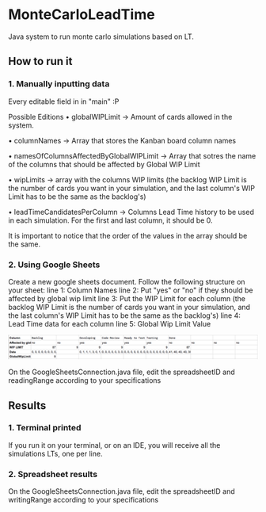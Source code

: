 # MonteCarloLeadTime
Java system to run monte carlo simulations based on LT.


## How to run it
### 1. Manually inputting data
Every editable field in in "main" :P

Possible Editions
• globalWIPLimit -> Amount of cards allowed in the system.

• columnNames -> Array that stores the Kanban board column names

• namesOfColumnsAffectedByGlobalWIPLimit -> Array that sotres the name of the columns that should be affected by Global WIP Limit

• wipLimits -> array with the columns WIP limits (the backlog WIP Limit is the number of cards you want in your simulation, and the last column's WIP Limit has to be the same as the backlog's)

• leadTimeCandidatesPerColumn -> Columns Lead Time history to be used in each simulation. For the first and last column, it should be 0.

It is important to notice that the order of the values in the array should be the same.


### 2. Using Google Sheets
Create a new google sheets document.
Follow the following structure on your sheet:
line 1: Column Names
line 2: Put "yes" or "no" if they should be affected by global wip limit
line 3: Put the WIP Limit for each column (the backlog WIP Limit is the number of cards you want in your simulation, and the last column's WIP Limit has to be the same as the backlog's)
line 4: Lead Time data for each column
line 5: Global Wip Limit Value

![Alt text](SpreadsheetExample.png?raw=true "")

On the GoogleSheetsConnection.java file, edit the spreadsheetID and readingRange according to your specifications


## Results
### 1. Terminal printed
If you run it on your terminal, or on an IDE, you will receive all the simulations LTs, one per line.

### 2. Spreadsheet results
On the GoogleSheetsConnection.java file, edit the spreadsheetID and writingRange according to your specifications
